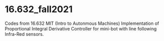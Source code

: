 # 16.632_fall2021
Codes from 16.632 MIT (Intro to Autonmous Machines)
Implementation of Proportional Integral Derivative Controller for mini-bot with line following Infra-Red sensors.


